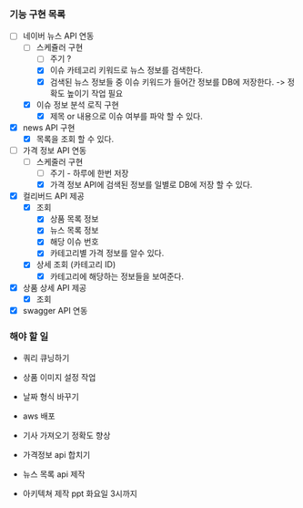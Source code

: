 ### 기능 구현 목록

- [ ] 네이버 뉴스 API 연동
    - [ ] 스케쥴러 구현
        - [ ] 주기 ?
        - [x] 이슈 카테고리 키워드로 뉴스 정보를 검색한다. 
        - [x] 검색된 뉴스 정보들 중 이슈 키워드가 들어간 정보를 DB에 저장한다.
          -> 정확도 높이기 작업 필요                
    - [x] 이슈 정보 분석 로직 구현
        - [x] 제목 or 내용으로 이슈 여부를 파악 할 수 있다.

- [x] news API 구현
    - [x] 목록을 조회 할 수 있다.
  
- [ ] 가격 정보 API 연동
    - [ ] 스케줄러 구현
        - [ ] 주기 - 하루에 한번 저장
        - [x] 가격 정보 API에 검색된 정보를 일별로 DB에 저장 할 수 있다.
    
- [x] 컬리버드 API 제공
    - [x] 조회
        - [x] 상품 목록 정보
        - [x] 뉴스 목록 정보
        - [x] 해당 이슈 번호
        - [x] 카테고리별 가격 정보를 알수 있다.
    - [x] 상세 조회 (카테고리 ID)
        - [x] 카테고리에 해당하는 정보들을 보여준다. 

- [x] 상품 상세 API 제공
    - [x] 조회
- [x] swagger API 연동

### 해야 할 일
- 쿼리 큐닝하기
- 상품 이미지 설정 작업
- 날짜 형식 바꾸기
- aws 배포
- 기사 가져오기 정확도 향상
  
- 가격정보 api 합치기
- 뉴스 목록 api 제작
  
- 아키텍쳐 제작 ppt 화요일 3시까지